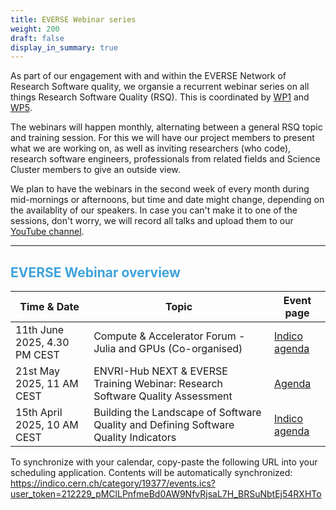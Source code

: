 ```yaml
---
title: EVERSE Webinar series
weight: 200
draft: false
display_in_summary: true
---
```

As part of our engagement with and within the EVERSE Network of Research Software quality, we organsie a recurrent webinar series on all things Research Software Quality (RSQ). This is coordinated by [WP1](workpackages/01_framework_european_network/) and [WP5](/workpackages/05_capacity_and_recognition/).

The webinars will happen monthly, alternating between a general RSQ topic and training session. For this we will have our project members to present what we are working on, as well as inviting researchers (who code), research software engineers, professionals from related fields and Science Cluster members to give an outside view.

We plan to have the webinars in the second week of every month during mid-mornings or afternoons, but time and date might change, depending on the availablity of our speakers. In case you can't make it to one of the sessions, don't worry, we will record all talks and upload them to our [YouTube channel](https://www.youtube.com/@EVERSE-Network).
___

## <font color="3ea3dc"> EVERSE Webinar overview </font>

| **Time & Date** | **Topic** | **Event page** |
|---|---|---|
| 11th June 2025, 4.30 PM CEST | Compute & Accelerator Forum - Julia and GPUs (Co-organised) | [Indico agenda](https://indico.cern.ch/event/1472683/) |
| 21st May 2025, 11 AM CEST | ENVRI-Hub NEXT & EVERSE Training Webinar: Research Software Quality Assessment | [Agenda](https://envri.eu/envri-hub-next-everse-training-webinar-research-software-quality-assessment/) |
| 15th April 2025, 10 AM CEST | Building the Landscape of Software Quality and Defining Software Quality Indicators | [Indico agenda](https://indico.cern.ch/event/1531998/) |

To synchronize with your calendar, copy-paste the following URL into your scheduling application. Contents will be automatically synchronized: <https://indico.cern.ch/category/19377/events.ics?user_token=212229_pMClLPnfmeBd0AW9NfvRjsaL7H_BRSuNbtEj54RXHTo>
